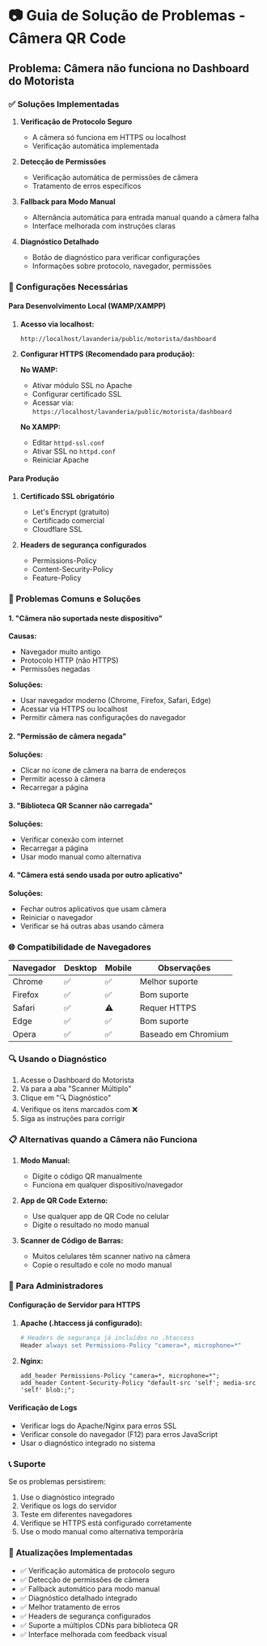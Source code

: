 # 📷 Guia de Solução de Problemas - Câmera QR Code

## Problema: Câmera não funciona no Dashboard do Motorista

### ✅ Soluções Implementadas

1. **Verificação de Protocolo Seguro**
   - A câmera só funciona em HTTPS ou localhost
   - Verificação automática implementada

2. **Detecção de Permissões**
   - Verificação automática de permissões de câmera
   - Tratamento de erros específicos

3. **Fallback para Modo Manual**
   - Alternância automática para entrada manual quando a câmera falha
   - Interface melhorada com instruções claras

4. **Diagnóstico Detalhado**
   - Botão de diagnóstico para verificar configurações
   - Informações sobre protocolo, navegador, permissões

### 🔧 Configurações Necessárias

#### Para Desenvolvimento Local (WAMP/XAMPP)

1. **Acesso via localhost:**
   ```
   http://localhost/lavanderia/public/motorista/dashboard
   ```

2. **Configurar HTTPS (Recomendado para produção):**
   
   **No WAMP:**
   - Ativar módulo SSL no Apache
   - Configurar certificado SSL
   - Acessar via: `https://localhost/lavanderia/public/motorista/dashboard`

   **No XAMPP:**
   - Editar `httpd-ssl.conf`
   - Ativar SSL no `httpd.conf`
   - Reiniciar Apache

#### Para Produção

1. **Certificado SSL obrigatório**
   - Let's Encrypt (gratuito)
   - Certificado comercial
   - Cloudflare SSL

2. **Headers de segurança configurados**
   - Permissions-Policy
   - Content-Security-Policy
   - Feature-Policy

### 📱 Problemas Comuns e Soluções

#### 1. "Câmera não suportada neste dispositivo"
**Causas:**
- Navegador muito antigo
- Protocolo HTTP (não HTTPS)
- Permissões negadas

**Soluções:**
- Usar navegador moderno (Chrome, Firefox, Safari, Edge)
- Acessar via HTTPS ou localhost
- Permitir câmera nas configurações do navegador

#### 2. "Permissão de câmera negada"
**Soluções:**
- Clicar no ícone de câmera na barra de endereços
- Permitir acesso à câmera
- Recarregar a página

#### 3. "Biblioteca QR Scanner não carregada"
**Soluções:**
- Verificar conexão com internet
- Recarregar a página
- Usar modo manual como alternativa

#### 4. "Câmera está sendo usada por outro aplicativo"
**Soluções:**
- Fechar outros aplicativos que usam câmera
- Reiniciar o navegador
- Verificar se há outras abas usando câmera

### 🌐 Compatibilidade de Navegadores

| Navegador | Desktop | Mobile | Observações |
|-----------|---------|--------|-------------|
| Chrome    | ✅      | ✅     | Melhor suporte |
| Firefox   | ✅      | ✅     | Bom suporte |
| Safari    | ✅      | ⚠️     | Requer HTTPS |
| Edge      | ✅      | ✅     | Bom suporte |
| Opera     | ✅      | ✅     | Baseado em Chromium |

### 🔍 Usando o Diagnóstico

1. Acesse o Dashboard do Motorista
2. Vá para a aba "Scanner Múltiplo"
3. Clique em "🔍 Diagnóstico"
4. Verifique os itens marcados com ❌
5. Siga as instruções para corrigir

### 📋 Alternativas quando a Câmera não Funciona

1. **Modo Manual:**
   - Digite o código QR manualmente
   - Funciona em qualquer dispositivo/navegador

2. **App de QR Code Externo:**
   - Use qualquer app de QR Code no celular
   - Digite o resultado no modo manual

3. **Scanner de Código de Barras:**
   - Muitos celulares têm scanner nativo na câmera
   - Copie o resultado e cole no modo manual

### 🚀 Para Administradores

#### Configuração de Servidor para HTTPS

1. **Apache (.htaccess já configurado):**
   ```apache
   # Headers de segurança já incluídos no .htaccess
   Header always set Permissions-Policy "camera=*, microphone=*"
   ```

2. **Nginx:**
   ```nginx
   add_header Permissions-Policy "camera=*, microphone=*";
   add_header Content-Security-Policy "default-src 'self'; media-src 'self' blob:;";
   ```

#### Verificação de Logs

- Verificar logs do Apache/Nginx para erros SSL
- Verificar console do navegador (F12) para erros JavaScript
- Usar o diagnóstico integrado no sistema

### 📞 Suporte

Se os problemas persistirem:

1. Use o diagnóstico integrado
2. Verifique os logs do servidor
3. Teste em diferentes navegadores
4. Verifique se HTTPS está configurado corretamente
5. Use o modo manual como alternativa temporária

### 🔄 Atualizações Implementadas

- ✅ Verificação automática de protocolo seguro
- ✅ Detecção de permissões de câmera
- ✅ Fallback automático para modo manual
- ✅ Diagnóstico detalhado integrado
- ✅ Melhor tratamento de erros
- ✅ Headers de segurança configurados
- ✅ Suporte a múltiplos CDNs para biblioteca QR
- ✅ Interface melhorada com feedback visual
